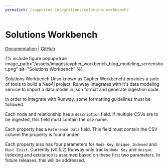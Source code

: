 ```yaml
---
permalink: /supported-integrations/solutions-workbench/
---
```


# Solutions Workbench

[Documentation](https://help.neo4j.solutions/neo4j-solutions/cypher-workbench/) | [GitHub](https://github.com/neo4j-labs/cypher-workbench)

{% include figure popup=true image_path="/assets/images/cypher_workbench_blog_modeling_screenshot.png" alt="Solutions Workbench" %}

Solutions Workbench (Also known as Cypher Workbench) provides a suite of tools to build a Neo4j project. 
Runway integrates with it's data modeling service to import a data model in json format and generate ingestion code. 

In order to integrate with Runway, some formatting guidelines must be followed.

Each node and relationship has a `description` field. If multiple CSVs are to be ingested, this field must contain the csv name.

Each property has a `Reference Data` field. This field must contain the CSV column the property is found under.

Each property also has four parameters for `Node Key`, `Unique`, `Indexed` and `Must Exist`. Currently (v0.5.2) Runway only tracks `Node Key` and `Unique`. Indexing and existance is assumed based on these first two parameters. In future releases, this will be addressed. 